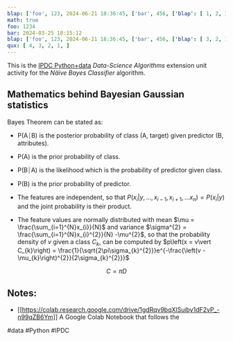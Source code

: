 ```yaml
---
blap: ['foo', 123, 2024-06-21 18:36:45, ['bar', 456, ['blap': [ 1, 2, 3, ]]]]
math: true
foo: 1234
bar: 2024-03-25 18:15:12
blap: ['foo', 123, 2024-06-21 18:36:45, ['bar', 456, ['blap': [ 3, 2, 1, ]]]]
qux: [ 4, 3, 2, 1, ]
---
```


This is the [IPDC Python+data](https://sites.google.com/edc.org/ipdc/python-data) *Data-Science Algorithms* extension unit activity for the *Näive Bayes Classifier* algorithm.

## Mathematics behind Bayesian Gaussian statistics 

Bayes Theorem can be stated as:

- P(A&#9168;B) is the posterior probability of class (A, target) given predictor (B, attributes).
- P(A) is the prior probability of class.
- P(B&#9168;A) is the likelihood which is the probability of predictor given class.
- P(B) is the prior probability of predictor.

- The features are independent, so that $P\left(x_{i}\vert y, \dots, x_{i-1}, x_{i+1}, \dots x_{n}\right) = P\left(x_{i}\vert y\right)$ and the joint probability is their product.
- The feature values are normally distributed with mean $\mu = \frac{\sum_{i=1}^{N}x_{i}}{N}$ and variance $\sigma^{2} = \frac{\sum_{i=1}^{N}x_{i}^{2}}{N} -\mu^{2}$, so that the probability density of $v$ given a class $C_{k}$, can be computed by $p\left(x = v\vert C_{k}\right) = \frac{1}{\sqrt{2\pi\sigma_{k}^{2}}}e^{-\frac{\left(v - \mu_{k}\right)^{2}}{2\sigma_{k}^{2}}}$

$$C=\pi D$$

## Notes:

- [[https://colab.research.google.com/drive/1gdRqv9bqXlSuiby1dF2vP_-n99qZB6Ym]] A Google Colab Notebook that follows the 

#data #Python #IPDC